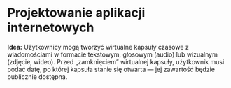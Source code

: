 # Projektowanie aplikacji internetowych

**Idea:** Użytkownicy mogą tworzyć wirtualne kapsuły czasowe z wiadomościami w formacie tekstowym, głosowym (audio) lub wizualnym (zdjęcie, wideo). Przed „zamknięciem” wirtualnej kapsuły, użytkownik musi podać datę, po której kapsuła stanie się otwarta — jej zawartość będzie publicznie dostępna.
